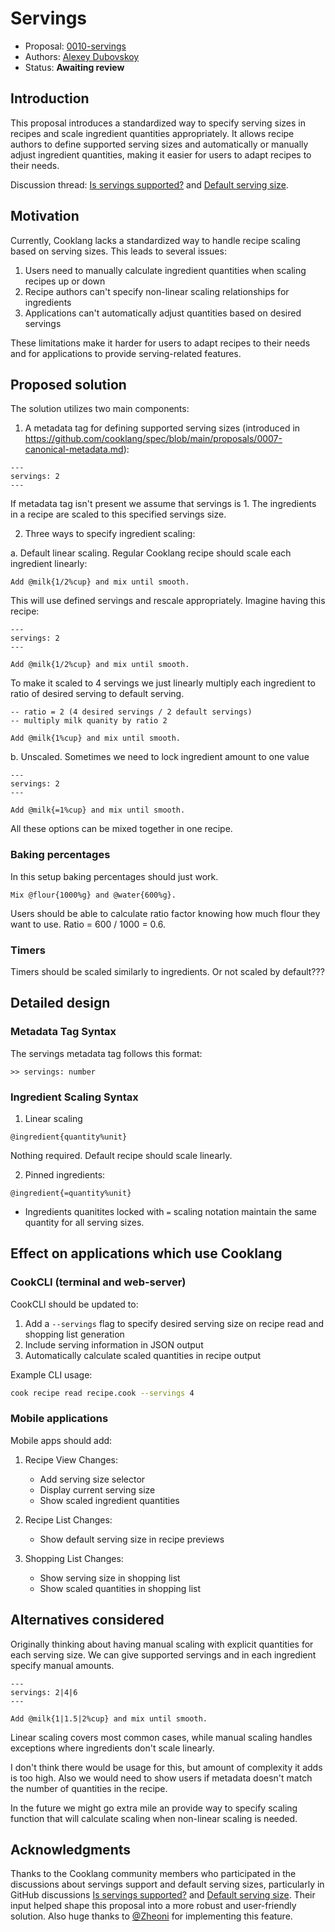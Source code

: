 # Servings

* Proposal: [0010-servings](0010-servings.md)
* Authors: [Alexey Dubovskoy](https://github.com/dubadub)
* Status: **Awaiting review**

## Introduction

This proposal introduces a standardized way to specify serving sizes in recipes and scale
ingredient quantities appropriately. It allows recipe authors to define supported
serving sizes and automatically or manually adjust ingredient quantities, making
it easier for users to adapt recipes to their needs.

Discussion thread: [Is servings supported?](https://github.com/cooklang/spec/discussions/70)
and [Default serving size](https://github.com/cooklang/spec/discussions/66).

## Motivation

Currently, Cooklang lacks a standardized way to handle recipe scaling
based on serving sizes. This leads to several issues:

1. Users need to manually calculate ingredient quantities when scaling recipes up or down
2. Recipe authors can't specify non-linear scaling relationships for ingredients
3. Applications can't automatically adjust quantities based on desired servings

These limitations make it harder for users to adapt recipes to their needs
and for applications to provide serving-related features.

## Proposed solution

The solution utilizes two main components:

1. A metadata tag for defining supported serving sizes (introduced in
https://github.com/cooklang/spec/blob/main/proposals/0007-canonical-metadata.md):

```cooklang
---
servings: 2
---
```

If metadata tag isn't present we assume that servings is 1. The ingredients in a recipe are
scaled to this specified servings size.

2. Three ways to specify ingredient scaling:

a. Default linear scaling. Regular Cooklang recipe should scale each ingredient linearly:

```cooklang
Add @milk{1/2%cup} and mix until smooth.
```

This will use defined servings and rescale appropriately. Imagine having this recipe:

```cooklang
---
servings: 2
---

Add @milk{1/2%cup} and mix until smooth.
```

To make it scaled to 4 servings we just linearly multiply each ingredient to ratio
of desired serving to default serving.

```cooklang
-- ratio = 2 (4 desired servings / 2 default servings)
-- multiply milk quanity by ratio 2

Add @milk{1%cup} and mix until smooth.
```

b. Unscaled. Sometimes we need to lock ingredient amount to one value

```cooklang
---
servings: 2
---

Add @milk{=1%cup} and mix until smooth.
```

All these options can be mixed together in one recipe.

### Baking percentages

In this setup baking percentages should just work.

```cooklang
Mix @flour{1000%g} and @water{600%g}.
```

Users should be able to calculate ratio factor knowing how much flour they want to use. Ratio = 600 / 1000 = 0.6.

### Timers

Timers should be scaled similarly to ingredients. Or not scaled by default???


## Detailed design

### Metadata Tag Syntax

The servings metadata tag follows this format:
```
>> servings: number
```

### Ingredient Scaling Syntax

1. Linear scaling
```
@ingredient{quantity%unit}
```
Nothing required. Default recipe should scale linearly.

2. Pinned ingredients:
```
@ingredient{=quantity%unit}
```
- Ingredients quanitites locked with `=` scaling notation maintain
the same quantity for all serving sizes.

## Effect on applications which use Cooklang

### CookCLI (terminal and web-server)

CookCLI should be updated to:
1. Add a `--servings` flag to specify desired serving size on recipe
   read and shopping list generation
2. Include serving information in JSON output
3. Automatically calculate scaled quantities in recipe output

Example CLI usage:
```bash
cook recipe read recipe.cook --servings 4
```

### Mobile applications

Mobile apps should add:

1. Recipe View Changes:
   - Add serving size selector
   - Display current serving size
   - Show scaled ingredient quantities

2. Recipe List Changes:
   - Show default serving size in recipe previews

3. Shopping List Changes:
   - Show serving size in shopping list
   - Show scaled quantities in shopping list

## Alternatives considered

Originally thinking about having manual scaling with explicit quantities
for each serving size. We can give supported servings and in each ingredient specify manual amounts.

```cooklang
---
servings: 2|4|6
---

Add @milk{1|1.5|2%cup} and mix until smooth.
```

Linear scaling covers most common cases, while manual scaling handles exceptions where
ingredients don't scale linearly.

I don't think there would be usage for this, but amount of complexity it adds is too high.
Also we would need to show users if metadata doesn't match the number of quantities in the recipe.

In the future we might go extra mile an provide way to specify scaling function that
will calculate scaling when non-linear scaling is needed.

## Acknowledgments

Thanks to the Cooklang community members who participated in the discussions about servings
support and default serving sizes, particularly in GitHub discussions [Is servings supported?](https://github.com/cooklang/spec/discussions/70)
and [Default serving size](https://github.com/cooklang/spec/discussions/66). Their input
helped shape this proposal into a more robust and user-friendly solution. Also huge thanks to
[@Zheoni](https://github.com/Zheoni) for implementing this feature.
